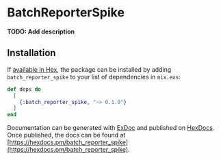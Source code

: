 # BatchReporterSpike

**TODO: Add description**

## Installation

If [available in Hex](https://hex.pm/docs/publish), the package can be installed
by adding `batch_reporter_spike` to your list of dependencies in `mix.exs`:

```elixir
def deps do
  [
    {:batch_reporter_spike, "~> 0.1.0"}
  ]
end
```

Documentation can be generated with [ExDoc](https://github.com/elixir-lang/ex_doc)
and published on [HexDocs](https://hexdocs.pm). Once published, the docs can
be found at [https://hexdocs.pm/batch_reporter_spike](https://hexdocs.pm/batch_reporter_spike).


